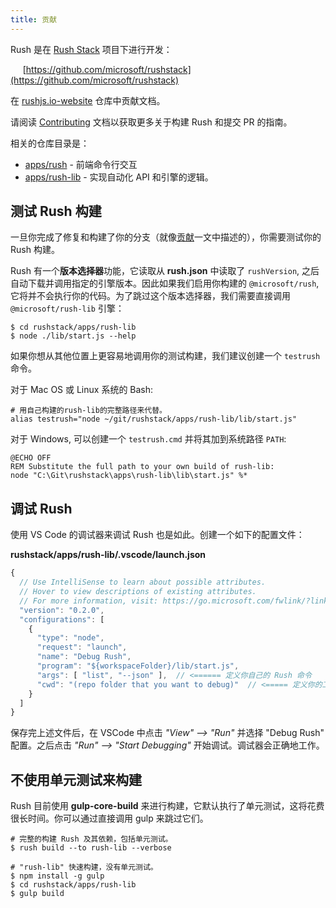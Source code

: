 ```yaml
---
title: 贡献
---
```


Rush 是在 [Rush Stack](https://rushstack.io/) 项目下进行开发：

&nbsp;&nbsp;&nbsp;&nbsp; [https://github.com/microsoft/rushstack](https://github.com/microsoft/rushstack)

在 [rushjs.io-website](https://github.com/microsoft/rushjs.io-website) 仓库中贡献文档。

请阅读 [Contributing](https://rushstack.io/pages/contributing/get_started/) 文档以获取更多关于构建 Rush 和提交 PR 的指南。

相关的仓库目录是：

- [apps/rush](https://github.com/microsoft/rushstack/tree/master/apps/rush) - 前端命令行交互
- [apps/rush-lib](https://github.com/microsoft/rushstack/tree/master/apps/rush-lib) - 实现自动化 API 和引擎的逻辑。

## 测试 Rush 构建

一旦你完成了修复和构建了你的分支（就像[贡献](https://rushstack.io/pages/contributing/get_started/)一文中描述的），你需要测试你的 Rush 构建。

Rush 有一个**版本选择器**功能，它读取从 **rush.json** 中读取了 `rushVersion`, 之后自动下载并调用指定的引擎版本。因此如果我们启用你构建的 `@microsoft/rush`, 它将并不会执行你的代码。为了跳过这个版本选择器，我们需要直接调用 `@microsoft/rush-lib` 引擎：

```shell
$ cd rushstack/apps/rush-lib
$ node ./lib/start.js --help
```

如果你想从其他位置上更容易地调用你的测试构建，我们建议创建一个 `testrush` 命令。

对于 Mac OS 或 Linux 系统的 Bash:

```shell
# 用自己构建的rush-lib的完整路径来代替。
alias testrush="node ~/git/rushstack/apps/rush-lib/lib/start.js"
```

对于 Windows, 可以创建一个 `testrush.cmd` 并将其加到系统路径 `PATH`:

```
@ECHO OFF
REM Substitute the full path to your own build of rush-lib:
node "C:\Git\rushstack\apps\rush-lib\lib\start.js" %*
```

## 调试 Rush

使用 VS Code 的调试器来调试 Rush 也是如此。创建一个如下的配置文件：

**rushstack/apps/rush-lib/.vscode/launch.json**

```js
{
  // Use IntelliSense to learn about possible attributes.
  // Hover to view descriptions of existing attributes.
  // For more information, visit: https://go.microsoft.com/fwlink/?linkid=830387
  "version": "0.2.0",
  "configurations": [
    {
      "type": "node",
      "request": "launch",
      "name": "Debug Rush",
      "program": "${workspaceFolder}/lib/start.js",
      "args": [ "list", "--json" ],  // <====== 定义你自己的 Rush 命令
      "cwd": "(repo folder that you want to debug)"  // <===== 定义你的工作目录
    }
  ]
}
```

保存完上述文件后，在 VSCode 中点击 _"View" --> "Run"_ 并选择 "Debug Rush" 配置。之后点击 _"Run" --> "Start Debugging"_ 开始调试。调试器会正确地工作。

## 不使用单元测试来构建

Rush 目前使用 **gulp-core-build** 来进行构建，它默认执行了单元测试，这将花费很长时间。你可以通过直接调用 gulp 来跳过它们。

```shell
# 完整的构建 Rush 及其依赖，包括单元测试。
$ rush build --to rush-lib --verbose

# "rush-lib" 快速构建，没有单元测试。
$ npm install -g gulp
$ cd rushstack/apps/rush-lib
$ gulp build
```
